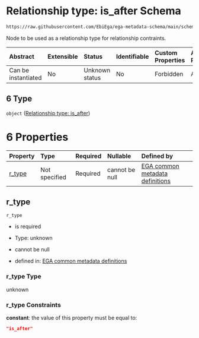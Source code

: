 # Relationship type: is\_after Schema

```txt
https://raw.githubusercontent.com/EbiEga/ega-metadata-schema/main/schemas/EGA.submission.json#/properties/submission_relationships/items/allOf/1/anyOf/1/allOf/0/anyOf/6
```

Node to be used as a relationship type for relationship contraints.

| Abstract            | Extensible | Status         | Identifiable | Custom Properties | Additional Properties | Access Restrictions | Defined In                                                                           |
| :------------------ | :--------- | :------------- | :----------- | :---------------- | :-------------------- | :------------------ | :----------------------------------------------------------------------------------- |
| Can be instantiated | No         | Unknown status | No           | Forbidden         | Allowed               | none                | [EGA.submission.json\*](../../../schemas/EGA.submission.json "open original schema") |

## 6 Type

`object` ([Relationship type: is\_after](ega-12-definitions-relationship-type-is_after.md))

# 6 Properties

| Property           | Type          | Required | Nullable       | Defined by                                                                                                                                                                                                                                                   |
| :----------------- | :------------ | :------- | :------------- | :----------------------------------------------------------------------------------------------------------------------------------------------------------------------------------------------------------------------------------------------------------- |
| [r\_type](#r_type) | Not specified | Required | cannot be null | [EGA common metadata definitions](ega-12-definitions-relationship-type-is_after-properties-r_type.md "https://raw.githubusercontent.com/EbiEga/ega-metadata-schema/main/schemas/EGA.common-definitions.json#/definitions/r-type-is_after/properties/r_type") |

## r\_type



`r_type`

*   is required

*   Type: unknown

*   cannot be null

*   defined in: [EGA common metadata definitions](ega-12-definitions-relationship-type-is_after-properties-r_type.md "https://raw.githubusercontent.com/EbiEga/ega-metadata-schema/main/schemas/EGA.common-definitions.json#/definitions/r-type-is_after/properties/r_type")

### r\_type Type

unknown

### r\_type Constraints

**constant**: the value of this property must be equal to:

```json
"is_after"
```
